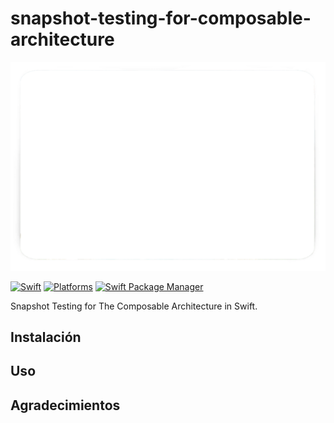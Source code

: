# snapshot-testing-for-composable-architecture

![Snapshot Testing for The Composable Architecture](https://raw.githubusercontent.com/agescura/snapshot-testing-for-composable-architecture/master/white.png)

[![Swift](https://img.shields.io/badge/Swift-5.7-orange?style=flat-square)](https://img.shields.io/badge/Swift-5.7-Orange?style=flat-square)
[![Platforms](https://img.shields.io/badge/Platforms-macOS_iOS_tvOS_watchOS-yellowgreen?style=flat-square)](https://img.shields.io/badge/Platforms-macOS_iOS_tvOS_watchOS-Green?style=flat-square)
[![Swift Package Manager](https://img.shields.io/badge/Swift_Package_Manager-compatible-orange?style=flat-square)](https://img.shields.io/badge/Swift_Package_Manager-compatible-orange?style=flat-square)

Snapshot Testing for The Composable Architecture in Swift.

## Instalación

## Uso

## Agradecimientos
